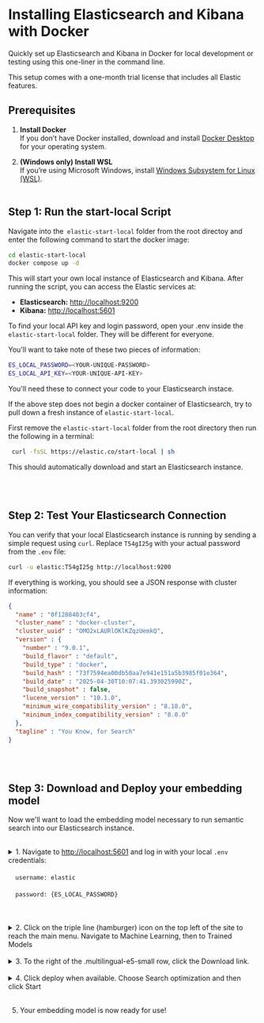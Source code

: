 # Installing Elasticsearch and Kibana with Docker

Quickly set up Elasticsearch and Kibana in Docker for local development or testing using this one-liner in the command line.

This setup comes with a one-month trial license that includes all Elastic features.

## Prerequisites

1. **Install Docker**  
  If you don’t have Docker installed, download and install [Docker Desktop](https://www.docker.com/products/docker-desktop/) for your operating system.

2. **(Windows only) Install WSL**  
  If you’re using Microsoft Windows, install [Windows Subsystem for Linux (WSL)](https://docs.microsoft.com/en-us/windows/wsl/install).
<br><br>
## Step 1: Run the start-local Script

Navigate into the` elastic-start-local` folder from the root directoy and enter the following command to start the docker image:

```bash
cd elastic-start-local
docker compose up -d
```

This will start your own local instance of Elasticsearch and Kibana. After running the script, you can access the Elastic services at:

- **Elasticsearch:** [http://localhost:9200](http://localhost:9200)
- **Kibana:** [http://localhost:5601](http://localhost:5601)

To find your local API key and login password, open your .env inside the `elastic-start-local` folder. They will be different for everyone. 

You'll want to take note of these two pieces of information:
```bash
ES_LOCAL_PASSWORD=<YOUR-UNIQUE-PASSWORD>
ES_LOCAL_API_KEY=<YOUR-UNIQUE-API-KEY>
```

You'll need these to connect your code to your Elasticsearch instace.

If the above step does not begin a docker container of Elasticsearch, try to pull down a fresh instance of `elastic-start-local`.

First remove the `elastic-start-local` folder from the root directory then run the following in a terminal:
```bash
 curl -fsSL https://elastic.co/start-local | sh
 ```

 This should automatically download and start an Elasticsearch instance.
 
<br><br>
## Step 2: Test Your Elasticsearch Connection

You can verify that your local Elasticsearch instance is running by sending a simple request using `curl`. Replace `T54gI25g` with your actual password from the `.env` file:

```bash
curl -u elastic:T54gI25g http://localhost:9200
```

If everything is working, you should see a JSON response with cluster information:

```json
{
  "name" : "0f1288403cf4",
  "cluster_name" : "docker-cluster",
  "cluster_uuid" : "OMO2xLAURlOKlKZqzUemkQ",
  "version" : {
    "number" : "9.0.1",
    "build_flavor" : "default",
    "build_type" : "docker",
    "build_hash" : "73f7594ea00db50aa7e941e151a5b3985f01e364",
    "build_date" : "2025-04-30T10:07:41.393025990Z",
    "build_snapshot" : false,
    "lucene_version" : "10.1.0",
    "minimum_wire_compatibility_version" : "8.18.0",
    "minimum_index_compatibility_version" : "8.0.0"
  },
  "tagline" : "You Know, for Search"
}
```
<br><br>
## Step 3: Download and Deploy your embedding model

Now we'll want to load the embedding model necessary to run semantic search into our Elasticsearch instance. 

<br>
<details>
  <summary>1. Navigate to <a href="http://localhost:5601" target="new">http://localhost:5601</a> and log in with your local <code>.env</code> credentials:
  <br><code>
  username: elastic<br>
  password: {ES_LOCAL_PASSWORD}<br>
  </code>
  </summary>
  <img src="images/00/login.gif" alt="Logging In" width="75%" />
</details>
<br>


<details>
  <summary>2. Click on the triple line (hamburger) icon on the top left of the site to reach the main menu. Navigate to Machine Learning, then to Trained Models</summary>
  <img src="images/00/ml_to_tm.gif" alt="Navigating to Trained Models" width="75%" />
</details>
<br>
<details>
  <summary>3. To the right of the .multilingual-e5-small row, click the Download link.
</summary>
  <img src="images/00/download_model.gif" alt="Downloading the model" width="75%" />
</details>

<br>

<details>
  <summary>4. Click deploy when available. Choose Search optimization and then click Start
</summary>
  <img src="images/00/deploy_model.gif" alt="Deploying the model" width="75%" />
</details>

<br>

5. Your embedding model is now ready for use!
